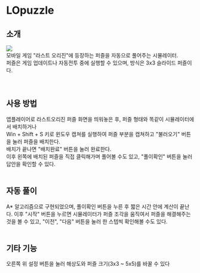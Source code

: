 # LOpuzzle

## 소개
<img src="https://user-images.githubusercontent.com/33691228/197440361-065b5bb0-c835-4925-ae15-e1bdb381bb7f.jpg"/>
<br/>
모바일 게임 "라스트 오리진"에 등장하는 퍼즐을 자동으로 풀어주는 시뮬레이터.<br/>
퍼즐은 게임 업데이트나 자동전투 중에 실행할 수 있으며, 방식은 3x3 슬라이드 퍼즐이다.<br/>
<br/>
<br/>

## 사용 방법
앱플레이어로 라스트오리진 퍼즐 화면을 띄워놓은 후, 퍼즐 형태와 똑같이 시뮬레이터에서 배치하거나<br/>
Win + Shift + S 키로 윈도우 캡쳐를 실행하여 퍼즐 부분을 캡쳐하고 "불러오기" 버튼을 눌러 퍼즐을 배치한다.<br/>
배치가 끝나면 "배치완료" 버튼을 눌러 완료한다.
<br/>
이후 왼쪽에 배치된 퍼즐을 직접 클릭해가며 풀어볼 수도 있고, "풀이확인" 버튼을 눌러 답안을 확인할 수 있다.
<br/>
<br/>

## 자동 풀이
A* 알고리즘으로 구현되었으며, 풀이확인 버튼을 누른 후 짧은 시간 안에 계산이 끝난다.
이후 "시작" 버튼을 누르면 시뮬레이터가 퍼즐 조각을 움직여서 퍼즐을 해결해주는 것을 볼 수 있고,
"이전", "다음" 버튼을 눌러 한 스텝씩 확인해볼 수도 있다.
<br/>
<br/>

## 기타 기능
오른쪽 위 설정 버튼을 눌러 해상도와 퍼즐 크기(3x3 ~ 5x5)를 바꿀 수 있다
